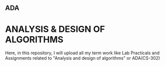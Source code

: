 ## ADA
# ANALYSIS & DESIGN OF ALGORITHMS
Here, in this repository, I will upload all my term work like Lab Practicals and Assignments related to "Analysis and design of algorithms" or ADA(CS-302)
